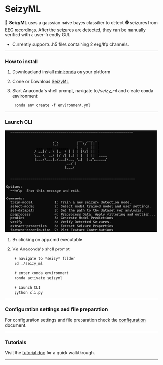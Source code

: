 # SeizyML
:snake: **SeizyML** uses a gaussian naive bayes classifier to detect :detective: seizures from EEG recordings.
After the seizures are detected, they can be manually verified with a user-friendly GUI.

- Currently supports .h5 files containing 2 eeg/lfp channels.

---

### How to install
1) Download and install [miniconda](https://docs.conda.io/en/latest/miniconda.html) on your platform
2) Clone or Download [SeizyML](https://github.com/neurosimata/seizy_ml/)
3) Start Anaconda's shell prompt, navigate to */seizy_ml* and create conda environment:

        conda env create -f environment.yml
        
---

### Launch CLI
<img src="docs/cli.png" width="500">

1) By clicking on app.cmd executable

2) Via Anaconda's shell prompt

        # navigate to *seizy* folder
        cd ./seizy_ml
        
        # enter conda environment
        conda activate seizyml

        # Launch CLI
        python cli.py

---  

### Configuration settings and file preparation
For configuration settings and file preparation check the [configuration](docs/configuration.md) document.

---
        
### Tutorials
Visit the [tutorial doc](docs/tutorial.md) for a quick walkthrough.

---
